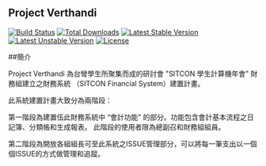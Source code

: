 ## Project Verthandi

[![Build Status](https://travis-ci.org/laravel/framework.svg)](https://travis-ci.org/laravel/framework)
[![Total Downloads](https://poser.pugx.org/laravel/framework/d/total.svg)](https://packagist.org/packages/laravel/framework)
[![Latest Stable Version](https://poser.pugx.org/laravel/framework/v/stable.svg)](https://packagist.org/packages/laravel/framework)
[![Latest Unstable Version](https://poser.pugx.org/laravel/framework/v/unstable.svg)](https://packagist.org/packages/laravel/framework)
[![License](https://poser.pugx.org/laravel/framework/license.svg)](https://packagist.org/packages/laravel/framework)


##簡介

Project Verthandi 為台彎學生所聚集而成的研討會 "SITCON 學生計算機年會" 財務組建立之財務系統
（SITCON Financial System）建置計畫。

此系統建置計畫大致分為兩階段：

第一階段為建置伍此財務系統中 “會計功能” 的部分。功能包含會計基本流程之日記簿、分類帳和生成報表。
此階段的使用者限為總副召和財務組組員。

第二階段為開放各組組長可至此系統之ISSUE管理部分，可以將每一筆支出以一個個ISSUE的方式做管理和追蹤。
